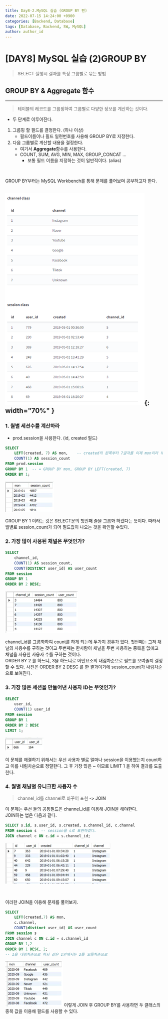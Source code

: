 ```yaml
---
title: Day8-2.MySQL 실습 (GROUP BY 편)
date: 2022-07-15 14:24:00 +0900
categories: [Backend, Database]
tags: [Database, Backend, SW, MySQL] 
author: author_id 
---
```


# [DAY8] MySQL 실습 (2)GROUP BY
> SELECT 실행시 결과를 특정 그룹별로 묶는 방법

## GROUP BY & Aggregate 함수
---
> 테이블의 레코드를 그룹핑하여 그룹별로 다양한 정보를 계산하는 것이다.

- 두 단계로 이루어진다.  
1. 그룹핑 할 필드를 결정한다. (하나 이상)
    - 필드이름이나 필드 일련번호를 사용해 GROUP BY로 지정한다.
2. 다음 그룹별로 계산할 내용을 결정한다.
    - 여기서 **Aggregate**함수를 사용한다.
    - COUNT, SUM, AVG, MIN, MAX, GROUP_CONCAT ...
        - 보통 필드 이름을 지정하는 것이 일반적이다. (alias)
<br>

GROUP BY부터는 MySQL Workbench를 통해 문제를 풀어보며 공부하고자 한다.

![Desktop View](/assets/img/2022.07/15-1.PNG){: width="70%" }
---

### 1. 월별 세션수를 계산하라
- prod.session을 사용한다. (id, created 필드)
```sql
SELECT
    LEFT(created, 7) AS mon,    -- created의 왼쪽부터 7글자를 이제 mon이라 부르겠다.
    COUNT(1) AS session_count
FROM prod.session
GROUP BY 1  -- = GROUP BY mon, GROUP BY LEFT(created, 7)
ORDER BY 1;
```
![Desktop View](/assets/img/2022.07/15-2.PNG)

GROUP BY 1 이라는 것은 SELECT문의 첫번째 줄을 그룹화 하겠다는 뜻이다. 따라서 월별로 session_count가 되어 필드값이 나오는 것을 확인할 수있다.


### 2. 가장 많이 사용된 채널은 무엇인가?
```sql
SELECT
	channel_id,
    COUNT(1) AS session_count,
    COUNT(DISTINCT user_id) AS user_count
FROM session
GROUP BY 1
ORDER BY 2 DESC;
```
![Desktop View](/assets/img/2022.07/15-3.PNG)

channel_id를 그룹화하여 count를 하게 되는데 두가지 경우가 있다. 첫번째는 그저 채널의 사용수를 구하는 것이고 두번째는 한사람이 채널을 두번 사용하는 중복을 없애고 채널을 사용한 사용자 수를 구하는 것이다.  
ORDER BY 2 를 하느냐, 3을 하느냐로 어떤요소의 내림차순으로 필드를 보여줄지 결정할 수 있다. 
사진은 ORDER BY 2 DESC 를 한 결과이기에 session_count가 내림차순으로 보여진다.

### 3. 가장 많은 세션을 만들어낸 사용자 ID는 무엇인가?
```sql
SELECT
	user_id,
    COUNT(1) user_id
FROM session
GROUP BY 1
ORDER BY 2 DESC
LIMIT 1;
```
![Desktop View](/assets/img/2022.07/15-4.PNG)

이 문제를 해결하기 위해서는 우선 사용자 별로 얼마나 session을 이용했는지 count하고 이를 내림차순으로 정렬한다. 그 후 가장 많은 ~ 이므로 LIMIT 1 을 하여 결과를 도출한다.

### 4. 월별 채널별 유니크한 사용자 수 
> channel_id를 channel로 바꾸어 표현 **-> JOIN**

이 문제는 우선 둘의 공통필드은 channel_id를 이용해 JOIN을 해야한다.  
 JOIN하는 법은 다음과 같다.
```sql
SELECT s.id, s.user_id, s.created, s.channel_id, c.channel 
FROM session s	-- session을 s로 표현하겠다.
JOIN channel c ON c.id = s.channel_id;
```
![Desktop View](/assets/img/2022.07/15-5.PNG)

<br>

이러한 JOIN을 이용해 문제를 풀어보자.
```sql
SELECT 
	LEFT(created,7) AS mon,
    c.channel,
    COUNT(distinct user_id) AS user_count
FROM session s
JOIN channel c ON c.id = s.channel_id
GROUP BY 1,2
ORDER BY 1 DESC, 2;	
-- 1을 내림차순으로 하되 같은 1안에서는 2를 오름차순으로
```

![Desktop View](/assets/img/2022.07/15-6.PNG)
이렇게 JOIN 후 GROUP BY를 사용하면 두 클래스의 중복 값을 이용해 필드를 사용할 수 있다.